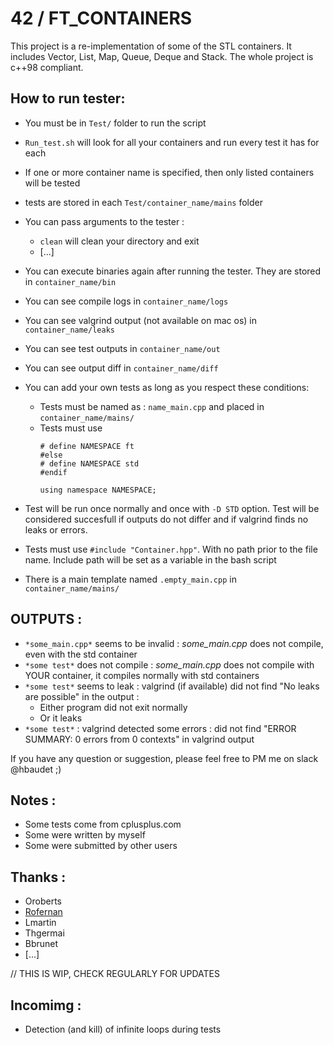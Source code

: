 #	42 / FT_CONTAINERS #

This project is a re-implementation of some of the STL containers.
It includes Vector, List, Map, Queue, Deque and Stack.
The whole project is c++98 compliant.

##	How to run tester:

- You must be in `Test/` folder to run the script

- `Run_test.sh` will look for all your containers and run every test it has for each
- If one or more container name is specified, then only listed containers will be tested
- tests are stored in each `Test/container_name/mains` folder
- You can pass arguments to the tester :
	- `clean` will clean your directory and exit
	- [...]
- You can execute binaries again after running the tester. They are stored in `container_name/bin`
- You can see compile logs in `container_name/logs`
- You can see valgrind output (not available on mac os) in `container_name/leaks`
- You can see test outputs in `container_name/out`
- You can see output diff in `container_name/diff`

- You can add your own tests as long as you respect these conditions:
	- Tests must be named as : `name_main.cpp` and placed in `container_name/mains/`
	- Tests must use
		```#ifndef STD
		# define NAMESPACE ft
		#else
		# define NAMESPACE std
		#endif
	
		using namespace NAMESPACE;

- Test will be run once normally and once with `-D STD` option.
Test will be considered succesfull if outputs do not differ and
 if valgrind finds no leaks or errors.

- Tests must use `#include "Container.hpp"`. With no path prior to the file name. Include path will be set as a variable in the bash script

- There is a main template named `.empty_main.cpp` in `container_name/mains/`

## OUTPUTS :

- `*some_main.cpp*` seems to be invalid : *some_main.cpp* does not compile, even with the std container
- `*some test*` does not compile : *some_main.cpp* does not compile with YOUR container, it compiles normally with std containers
- `*some test*` seems to leak : valgrind (if available) did not find "No leaks are possible" in the output :
	- Either program did not exit normally
	- Or it leaks
- `*some test*` : valgrind detected some errors : did not find "ERROR SUMMARY: 0 errors from 0 contexts" in valgrind output

If you have any question or suggestion, please feel free to PM me on slack @hbaudet ;)

##  Notes :

- Some tests come from cplusplus.com
- Some were written by myself
- Some were submitted by other users


## Thanks :
- Oroberts
- [Rofernan](http://github.com/rofernan42)
- Lmartin
- Thgermai
- Bbrunet
- [...]

// THIS IS WIP, CHECK REGULARLY FOR UPDATES

## Incomimg :
- Detection (and kill) of infinite loops during tests